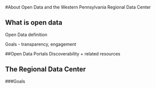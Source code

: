 #About Open Data and the Western Pennsylvania Regional Data Center

## What is open data
Open Data definition

Goals - transparency, engagement

##Open Data Portals
Discoverability + related resources

## The Regional Data Center

###Goals




